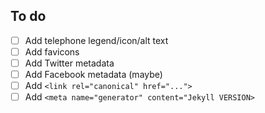 ## To do

- [ ] Add telephone legend/icon/alt text
- [ ] Add favicons
- [ ] Add Twitter metadata
- [ ] Add Facebook metadata (maybe)
- [ ] Add `<link rel="canonical" href="...">`
- [ ] Add `<meta name="generator" content="Jekyll VERSION>`